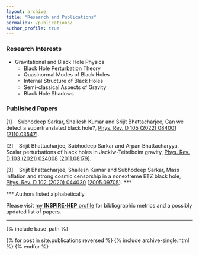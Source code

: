 ```yaml
---
layout: archive
title: "Research and Publications"
permalink: /publications/
author_profile: true
---
```


### Research Interests 

* Gravitational and Black Hole Physics
  - Black Hole Perturbation Theory
  - Quasinormal Modes of Black Holes
  - Internal Structure of Black Holes
  - Semi-classical Aspects of Gravity
  - Black Hole Shadows

<html lang="en-US" xml:lang="en-US" > 
<head>
<meta  charset="utf-8" /> 
<meta name="generator" content="TeX4ht (https://tug.org/tex4ht/)" /> 
<meta name="viewport" content="width=device-width,initial-scale=1" /> 
<link rel="stylesheet" type="text/css" href="/_pages/publications.css" /> 
<meta name="src" content="publications.tex" /> 
</head><body 
>
<h3 class="likesectionHead"><a 
 id="x1-1000"></a>Published Papers</h3>
<!--l. 2--><p class="noindent" >
   </p><div class="thebibliography">
   <p class="bibitem" ><span class="biblabel">
 [1]<span class="bibsp">&#x00A0;&#x00A0;&#x00A0;</span></span>
   <a 
 id="XSarkar:2021djs"></a><span 
class="cmbx-10">Subhodeep</span>
   <span 
class="cmbx-10">Sarkar</span>,
   Shailesh
   Kumar
   and
   Srijit
   Bhattacharjee,
   <span 
class="cmti-10">Can</span>
   <span 
class="cmti-10">we</span>
   <span 
class="cmti-10">detect</span>
   <span 
class="cmti-10">a</span>
   <span 
class="cmti-10">supertranslated</span>
   <span 
class="cmti-10">black</span>
   <span 
class="cmti-10">hole?</span>,
   <a 
href="https://doi.org/10.1103/PhysRevD.105.084001" ><span 
class="cmti-10">Phys.</span>
   <span 
class="cmti-10">Rev.</span>
   <span 
class="cmti-10">D</span>
   <span 
class="cmbx-10">105</span>
   (2022)
   084001</a>
   [<a 
href="https://arxiv.org/abs/2110.03547" ><span 
class="cmtt-10">2110.03547</span></a>].
   </p>
   <p class="bibitem" ><span class="biblabel">
 [2]<span class="bibsp">&#x00A0;&#x00A0;&#x00A0;</span></span>
   <a 
 id="XBhattacharjee:2020nul"></a>Srijit
   Bhattacharjee,
   <span 
class="cmbx-10">Subhodeep</span>
   <span 
class="cmbx-10">Sarkar</span>
   and
   Arpan
   Bhattacharyya,
   <span 
class="cmti-10">Scalar</span>
   <span 
class="cmti-10">perturbations</span>
   <span 
class="cmti-10">of</span>
   <span 
class="cmti-10">black</span>
   <span 
class="cmti-10">holes</span>
   <span 
class="cmti-10">in</span>
   <span 
class="cmti-10">Jackiw-Teitelboim</span>
   <span 
class="cmti-10">gravity</span>,
   <a 
href="https://doi.org/10.1103/PhysRevD.103.024008" ><span 
class="cmti-10">Phys.</span>
   <span 
class="cmti-10">Rev.</span>
   <span 
class="cmti-10">D</span>
   <span 
class="cmbx-10">103</span>
   (2021)
   024008</a>
   [<a 
href="https://arxiv.org/abs/2011.08179" ><span 
class="cmtt-10">2011.08179</span></a>].
   </p>
                                                                                            
                                                                                            
   <p class="bibitem" ><span class="biblabel">
 [3]<span class="bibsp">&#x00A0;&#x00A0;&#x00A0;</span></span>
   <a 
 id="XBhattacharjee:2020gbo"></a>Srijit
   Bhattacharjee,
   Shailesh
   Kumar
   and
   <span 
class="cmbx-10">Subhodeep</span>
   <span 
class="cmbx-10">Sarkar</span>,
   <span 
class="cmti-10">Mass</span>
   <span 
class="cmti-10">inflation</span>
   <span 
class="cmti-10">and</span>
   <span 
class="cmti-10">strong</span>
   <span 
class="cmti-10">cosmic</span>
   <span 
class="cmti-10">censorship</span>
   <span 
class="cmti-10">in</span>
   <span 
class="cmti-10">a</span>
   <span 
class="cmti-10">nonextreme</span>
   <span 
class="cmti-10">BTZ</span>
   <span 
class="cmti-10">black</span>
   <span 
class="cmti-10">hole</span>,
   <a 
href="https://doi.org/10.1103/PhysRevD.102.044030" ><span 
class="cmti-10">Phys.</span>
   <span 
class="cmti-10">Rev.</span>
   <span 
class="cmti-10">D</span>
   <span 
class="cmbx-10">102</span>
   (2020)
   044030</a>
   [<a 
href="https://arxiv.org/abs/2005.09705" ><span 
class="cmtt-10">2005.09705</span></a>].
   <span id="textcolor1">***</span>
</p>
   </div>
<!--l. 40--><p class="noindent" ><span id="textcolor2"><span 
class="cmr-8">***</span></span> <span 
class="cmr-8">Authors listed alphabetically.</span>
</p>
    
</body> 
</html>
                                                                                            
Please visit [my **INSPIRE-HEP** profile](https://inspirehep.net/literature?sort=mostrecent&size=25&page=1&q=exactauthor%3A%20S.Sarkar.12&ui-citation-summary=true&ui-exclude-self-citations=true) for bibliographic metrics and a possibly updated list of papers.
  
---



 {% include base_path %}

 {% for post in site.publications reversed %}
 {% include archive-single.html %}
 {% endfor %}
